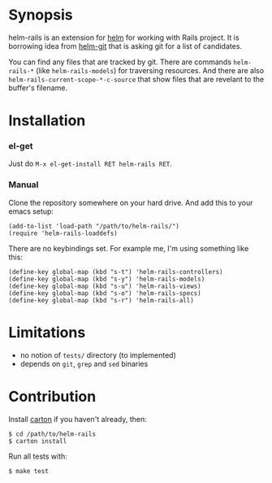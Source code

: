 # Synopsis

helm-rails is an extension for [helm](https://github.com/emacs-helm/helm) for working with Rails project. It is borrowing idea from [helm-git](https://github.com/maio/helm-git) that is asking git for a list of candidates.

You can find any files that are tracked by git. There are commands `helm-rails-*` (like `helm-rails-models`) for traversing resources. And there are also `helm-rails-current-scope-*-c-source` that show files that are revelant to the buffer's filename.

# Installation

### el-get

Just do `M-x el-get-install RET helm-rails RET`.

### Manual

Clone the repository somewhere on your hard drive. And add this to your emacs setup:

	(add-to-list 'load-path "/path/to/helm-rails/")
	(require 'helm-rails-loaddefs)

There are no keybindings set. For example me, I'm using something like this:

	(define-key global-map (kbd "s-t") 'helm-rails-controllers)
	(define-key global-map (kbd "s-y") 'helm-rails-models)
	(define-key global-map (kbd "s-u") 'helm-rails-views)
	(define-key global-map (kbd "s-o") 'helm-rails-specs)
	(define-key global-map (kbd "s-r") 'helm-rails-all)

# Limitations

* no notion of `tests/` directory (to implemented)
* depends on `git`, `grep` and `sed` binaries

# Contribution

Install [carton](https://github.com/rejeep/carton) if you haven't already, then:

	$ cd /path/to/helm-rails
	$ carton install
	
Run all tests with:

	$ make test
	
